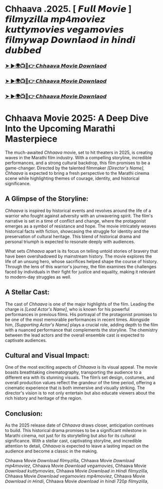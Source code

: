  # Chhaava .2025. [ 𝙁𝙪𝙡𝙡 𝙈𝙤𝙫𝙞𝙚 ] 𝙛𝙞𝙡𝙢𝙮𝙯𝙞𝙡𝙡𝙖 𝙢𝙥4𝙢𝙤𝙫𝙞𝙚𝙯 𝙠𝙪𝙩𝙩𝙮𝙢𝙤𝙫𝙞𝙚𝙨 𝙫𝙚𝙜𝙖𝙢𝙤𝙫𝙞𝙚𝙨 𝙛𝙞𝙡𝙢𝙮𝙬𝙖𝙥 𝘿𝙤𝙬𝙣𝙡𝙖𝙤𝙙 𝙞𝙣 𝙝𝙞𝙣𝙙𝙞 𝙙𝙪𝙗𝙗𝙚𝙙
<h3><a href="https://movieslink.short.gy/chhaava">➤ ►🌍📺📱👉 𝘾𝙝𝙝𝙖𝙖𝙫𝙖 𝙈𝙤𝙫𝙞𝙚 𝘿𝙤𝙬𝙣𝙡𝙖𝙤𝙙</a></h3>

<h3><a href="https://movieslink.short.gy/chhaava">➤ ►🌍📺📱👉 𝘾𝙝𝙝𝙖𝙖𝙫𝙖 𝙈𝙤𝙫𝙞𝙚 𝘿𝙤𝙬𝙣𝙡𝙖𝙤𝙙</a></h3>

<h3><a href="https://movieslink.short.gy/chhaava">➤ ►🌍📺📱👉 𝘾𝙝𝙝𝙖𝙖𝙫𝙖 𝙈𝙤𝙫𝙞𝙚 𝘿𝙤𝙬𝙣𝙡𝙖𝙤𝙙</a></h3>

 # Chhaava Movie 2025: A Deep Dive Into the Upcoming Marathi Masterpiece

The much-awaited *Chhaava* movie, set to hit theaters in 2025, is creating waves in the Marathi film industry. With a compelling storyline, incredible performances, and a strong cultural backdrop, this film promises to be a game-changer. Directed by the talented filmmaker *[Director's Name]*, *Chhaava* is expected to bring a fresh perspective to the Marathi cinema scene while highlighting themes of courage, identity, and historical significance.

## A Glimpse of the Storyline:

*Chhaava* is inspired by historical events and revolves around the life of a warrior who fought against adversity with an unwavering spirit. The film's narrative is set in a time of conflict and change, where the protagonist emerges as a symbol of resistance and hope. The movie intricately weaves historical facts with fiction, showcasing the struggle for identity and the preservation of cultural heritage. This blend of historical drama and personal triumph is expected to resonate deeply with audiences.

What sets *Chhaava* apart is its focus on telling untold stories of bravery that have been overshadowed by mainstream history. The movie explores the life of an unsung hero, whose sacrifices helped shape the course of history. Through the lens of this warrior's journey, the film examines the challenges faced by individuals in their fight for justice and equality, making it relevant to modern-day struggles as well.

## A Stellar Cast:

The cast of *Chhaava* is one of the major highlights of the film. Leading the charge is *[Lead Actor's Name]*, who is known for his powerful performances in previous films. His portrayal of the protagonist promises to be one of the most memorable performances in recent times. Alongside him, *[Supporting Actor's Name]* plays a crucial role, adding depth to the film with a nuanced performance that complements the storyline. The chemistry between the lead actors and the overall ensemble cast is expected to captivate audiences.

## Cultural and Visual Impact:

One of the most exciting aspects of *Chhaava* is its visual appeal. The movie boasts breathtaking cinematography, transporting the audience to a different era with its stunning visuals. The film’s set design, costumes, and overall production values reflect the grandeur of the time period, offering a cinematic experience that is both immersive and visually striking. The director's vision is to not only entertain but also educate viewers about the rich history and heritage of the region.

## Conclusion:

As the 2025 release date of *Chhaava* draws closer, anticipation continues to build. This historical drama promises to be a significant milestone in Marathi cinema, not just for its storytelling but also for its cultural significance. With a stellar cast, captivating storyline, and incredible attention to detail, *Chhaava* is expected to leave a lasting impact on the audience and become a classic in the making.

Chhaava Movie 𝘋𝘰𝘸𝘯𝘭𝘰𝘢𝘥 𝘧𝘪𝘭𝘮𝘺𝘻𝘪𝘭𝘭𝘢, Chhaava Movie 𝘋𝘰𝘸𝘯𝘭𝘰𝘢𝘥 𝘮𝘱4𝘮𝘰𝘷𝘪𝘦𝘻, Chhaava Movie 𝘋𝘰𝘸𝘯𝘭𝘰𝘢𝘥 𝘷𝘦𝘨𝘢𝘮𝘰𝘷𝘪𝘦𝘴, Chhaava Movie 𝘋𝘰𝘸𝘯𝘭𝘰𝘢𝘥 𝘬𝘶𝘵𝘵𝘺𝘮𝘰𝘷𝘪𝘦𝘴, Chhaava Movie 𝘋𝘰𝘸𝘯𝘭𝘰𝘢𝘥 𝘪𝘯 𝘏𝘪𝘯𝘥𝘪 𝘧𝘪𝘭𝘮𝘺𝘻𝘪𝘭𝘭𝘢, Chhaava Movie 𝘋𝘰𝘸𝘯𝘭𝘰𝘢𝘥 𝘷𝘦𝘨𝘢𝘮𝘰𝘷𝘪𝘦𝘴 𝘮𝘱4𝘮𝘰𝘷𝘪𝘦𝘻, Chhaava Movie 𝘋𝘰𝘸𝘯𝘭𝘰𝘢𝘥 𝘪𝘯 𝘏𝘪𝘯𝘥𝘪, Chhaava Movie 𝘥𝘰𝘸𝘯𝘭𝘰𝘢𝘥 𝘪𝘯 𝘩𝘪𝘯𝘥𝘪 720𝘱 𝘧𝘪𝘭𝘮𝘺𝘻𝘪𝘭𝘭𝘢, 

